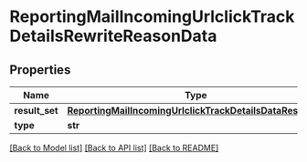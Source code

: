 # ReportingMailIncomingUrlclickTrackDetailsRewriteReasonData

## Properties
Name | Type | Description | Notes
------------ | ------------- | ------------- | -------------
**result_set** | [**ReportingMailIncomingUrlclickTrackDetailsDataResultSet**](ReportingMailIncomingUrlclickTrackDetailsDataResultSet.md) |  | [optional] 
**type** | **str** |  | [optional] 

[[Back to Model list]](../README.md#documentation-for-models) [[Back to API list]](../README.md#documentation-for-api-endpoints) [[Back to README]](../README.md)

